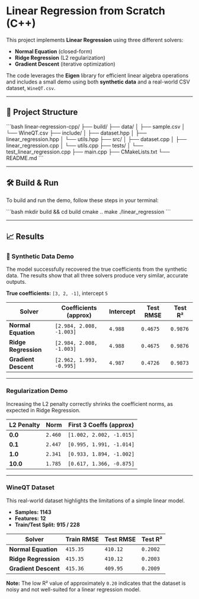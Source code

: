 #  Linear Regression from Scratch (C++)

This project implements **Linear Regression** using three different solvers:

* **Normal Equation** (closed-form)
* **Ridge Regression** (L2 regularization)
* **Gradient Descent** (iterative optimization)

The code leverages the **Eigen** library for efficient linear algebra operations and includes a small demo using both **synthetic data** and a real-world CSV dataset, `WineQT.csv`.

---

## 📁 Project Structure

\`\`\`bash
linear-regression-cpp/
├── build/
├── data/
│   ├── sample.csv
│   └── WineQT.csv
├── include/
│   ├── dataset.hpp
│   ├── linear_regression.hpp
│   └── utils.hpp
├── src/
│   ├── dataset.cpp
│   ├── linear_regression.cpp
│   └── utils.cpp
├── tests/
│   └── test_linear_regression.cpp
├── main.cpp
├── CMakeLists.txt
└── README.md
\`\`\`

---

## 🛠️ Build & Run

To build and run the demo, follow these steps in your terminal:

\`\`\`bash
mkdir build && cd build
cmake ..
make
./linear_regression
\`\`\`

---
## 📈 Results

### 🔬 Synthetic Data Demo

The model successfully recovered the true coefficients from the synthetic data. The results show that all three solvers produce very similar, accurate outputs.

**True coefficients:** `[3, 2, -1]`, intercept `5`

| Solver            | Coefficients (approx)       | Intercept | Test RMSE | Test R² |
|-------------------|-----------------------------|-----------|-----------|---------|
| **Normal Equation** | `[2.984, 2.008, -1.003]`     | `4.988`     | `0.4675`    | `0.9876`  |
| **Ridge Regression** | `[2.984, 2.008, -1.003]`     | `4.988`     | `0.4675`    | `0.9876`  |
| **Gradient Descent** | `[2.962, 1.993, -0.995]`     | `4.987`     | `0.4726`    | `0.9873`  |

---
### Regularization Demo

Increasing the L2 penalty correctly shrinks the coefficient norms, as expected in Ridge Regression.

| L2 Penalty | Norm  | First 3 Coeffs (approx)   |
|------------|-------|---------------------------|
| **0.0** | `2.460` | `[1.002, 2.002, -1.015]`    |
| **0.1** | `2.447` | `[0.995, 1.991, -1.014]`    |
| **1.0** | `2.341` | `[0.933, 1.894, -1.002]`    |
| **10.0** | `1.785` | `[0.617, 1.366, -0.875]`    |

---

### WineQT Dataset

This real-world dataset highlights the limitations of a simple linear model.

* **Samples:** **1143**
* **Features:** **12**
* **Train/Test Split:** **915 / 228**

| Solver            | Train RMSE | Test RMSE | Test R² |
|-------------------|------------|-----------|---------|
| **Normal Equation** | `415.35`     | `410.12`    | `0.2002`  |
| **Ridge Regression** | `415.35`     | `410.12`    | `0.2003`  |
| **Gradient Descent** | `415.36`     | `409.95`    | `0.2009`  |

**Note:** The low R² value of approximately `0.20` indicates that the dataset is noisy and not well-suited for a linear regression model.


